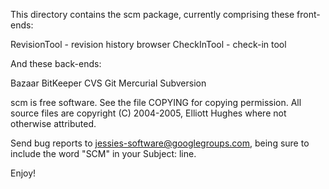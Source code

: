 This directory contains the scm package, currently comprising
these front-ends:

 RevisionTool - revision history browser
 CheckInTool  - check-in tool

And these back-ends:

 Bazaar
 BitKeeper
 CVS
 Git
 Mercurial
 Subversion

scm is free software. See the file COPYING for copying permission.
All source files are copyright (C) 2004-2005, Elliott Hughes where not
otherwise attributed.

Send bug reports to jessies-software@googlegroups.com, being sure to include the
word "SCM" in your Subject: line.

Enjoy!
